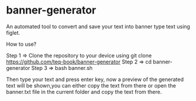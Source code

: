 # banner-generator
An automated tool to convert and save your text into banner type text using figlet.

How to use?

Step 1 => Clone the repository to your device using git clone https://github.com/teq-book/banner-generator
Step 2 => cd banner-generator
Step 3 => bash banner.sh

Then type your text and press enter key, now a preview of the generated text will be shown,you can either copy the text
from there or open the banner.txt file in the current folder and copy the text from there.


